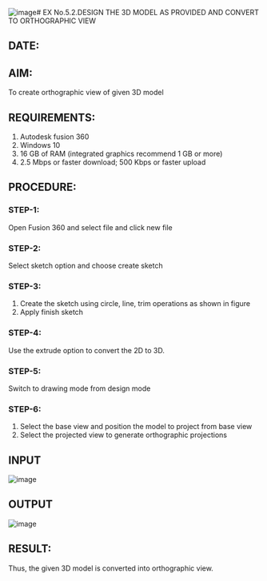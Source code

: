 ![image](https://github.com/Adhigithubcse/EX-No.5.2.DESIGN-THE-3D-MODEL-AS-PROVIDED-AND-CONVERT-TO-ORTHOGRAPHIC-VIEW/assets/151421290/add8e40c-3c54-4444-8ea9-511b5b948697)# EX No.5.2.DESIGN THE 3D MODEL AS PROVIDED AND CONVERT TO ORTHOGRAPHIC VIEW
## DATE:

## AIM: 
To create orthographic view of given 3D model

## REQUIREMENTS: 
1. Autodesk fusion 360
2. Windows 10
3. 16 GB of RAM (integrated graphics recommend 1 GB or more)
4. 2.5 Mbps or faster download; 500 Kbps or faster upload 

## PROCEDURE:

### STEP-1:
Open Fusion 360 and select file and click new file

### STEP-2:
Select sketch option and choose create sketch

### STEP-3: 
1. Create the sketch using circle, line, trim operations as shown in figure
2. Apply finish sketch 

### STEP-4:
 Use the extrude option to convert the 2D to 3D.

### STEP-5:
Switch to drawing mode from design mode 
          
### STEP-6:
1. Select the base view and position the model to project from base view 
2. Select the projected view to generate orthographic projections

## INPUT
![image](https://user-images.githubusercontent.com/113594316/199412055-fa1f658d-65f4-42c2-9c3c-78c93512e905.png)

## OUTPUT
![image](https://github.com/Adhigithubcse/EX-No.5.2.DESIGN-THE-3D-MODEL-AS-PROVIDED-AND-CONVERT-TO-ORTHOGRAPHIC-VIEW/assets/151421290/2d8b03e4-7d9b-4d0c-8f0f-06cc22571c03)



## RESULT:
Thus, the given 3D model is converted into orthographic view.
